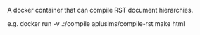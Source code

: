 A docker container that can compile RST document hierarchies.

e.g. docker run -v .:/compile apluslms/compile-rst make html
